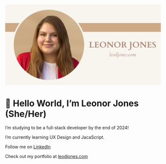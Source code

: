 <img src="https://github.com/ldjones1223/ldjones1223/blob/main/ldjones1223_github_banner.png" alt="Banner with beige background showing headshot picture of Leonor Jones. Under her name, it reads leodjones.com.">

<h1>👋 Hello World, I’m Leonor Jones (She/Her)</h1>
<p> I’m studying to be a full-stack developer by the end of 2024!</p>
<p> I’m currently learning UX Design and JacaScript.</p>
<p>Follow me on <a href="www.linkedin.com/in/leodjones">LinkedIn</a></p>
<p>Check out my portfolio at <a href="www.leodjones.com">leodjones.com</a></p>
